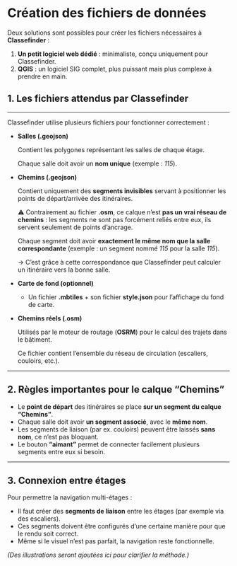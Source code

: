 # Création des fichiers de données

Deux solutions sont possibles pour créer les fichiers nécessaires à **Classefinder** :

1. **Un petit logiciel web dédié** : minimaliste, conçu uniquement pour Classefinder.
2. **QGIS** : un logiciel SIG complet, plus puissant mais plus complexe à prendre en main.

## 1. Les fichiers attendus par Classefinder

---

Classefinder utilise plusieurs fichiers pour fonctionner correctement :

- **Salles (.geojson)**
    
    Contient les polygones représentant les salles de chaque étage.
    
    Chaque salle doit avoir un **nom unique** (exemple : *115*).
    
- **Chemins (.geojson)**
    
    Contient uniquement des **segments invisibles** servant à positionner les points de départ/arrivée des itinéraires.
    
    ⚠️ Contrairement au fichier **.osm**, ce calque n’est **pas un vrai réseau de chemins** : les segments ne sont pas forcément reliés entre eux, ils servent seulement de points d’ancrage.
    
    Chaque segment doit avoir **exactement le même nom que la salle correspondante** (exemple : un segment nommé *115* pour la salle *115*).
    
    → C’est grâce à cette correspondance que Classefinder peut calculer un itinéraire vers la bonne salle.
    
- **Carte de fond (optionnel)**
    - Un fichier **.mbtiles** + son fichier **style.json** pour l’affichage du fond de carte.
- **Chemins réels (.osm)**
    
    Utilisés par le moteur de routage (**OSRM**) pour le calcul des trajets dans le bâtiment.
    
    Ce fichier contient l’ensemble du réseau de circulation (escaliers, couloirs, etc.).
    

---

## 2. Règles importantes pour le calque “Chemins”

- Le **point de départ** des itinéraires se place **sur un segment du calque “Chemins”**.
- Chaque salle doit avoir **un segment associé**, avec le **même nom**.
- Les segments de liaison (par ex. couloirs) peuvent être laissés **sans nom**, ce n’est pas bloquant.
- Le bouton **“aimant”** permet de connecter facilement plusieurs segments entre eux si besoin.

---

## 3. Connexion entre étages

Pour permettre la navigation multi-étages :

- Il faut créer des **segments de liaison** entre les étages (par exemple via des escaliers).
- Ces segments doivent être configurés d’une certaine manière pour que le rendu soit correct.
- Même si le visuel n’est pas parfait, la navigation reste fonctionnelle.

*(Des illustrations seront ajoutées ici pour clarifier la méthode.)*
